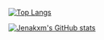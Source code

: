 [![Top Langs](https://github-readme-stats.vercel.app/api/top-langs/?username=jenakxm&layout=donut&theme=radical)](https://github.com/jenakxm/github-readme-stats) 


[![Jenakxm's GitHub stats](https://github-readme-stats.vercel.app/api?username=jenakxm&rank_icon=github&show_icons=true&theme=radical)](https://github.com/jenakxm/github-readme-stats)
